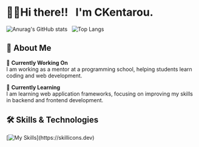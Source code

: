 # 👋🏾Hi there!!&nbsp;&nbsp; I'm CKentarou.

![Anurag's GitHub stats](https://github-readme-stats.vercel.app/api?username=CKentarou&show_icons=true&theme=transparent) &nbsp; ![Top Langs](https://github-readme-stats.vercel.app/api/top-langs/?username=CKentarou&hide_progress=true)

## 🚀 **About Me**
🔭 **Currently Working On**  
I am working as a mentor at a programming school, helping students learn coding and web development.  

🌱 **Currently Learning**  
I am learning web application frameworks, focusing on improving my skills in backend and frontend development.  

## 🛠 **Skills & Technologies**  
[![My Skills](https://skillicons.dev/icons?i=java,spring,python,ruby,rails,html,css,js,mysql,aws,)](https://skillicons.dev)
